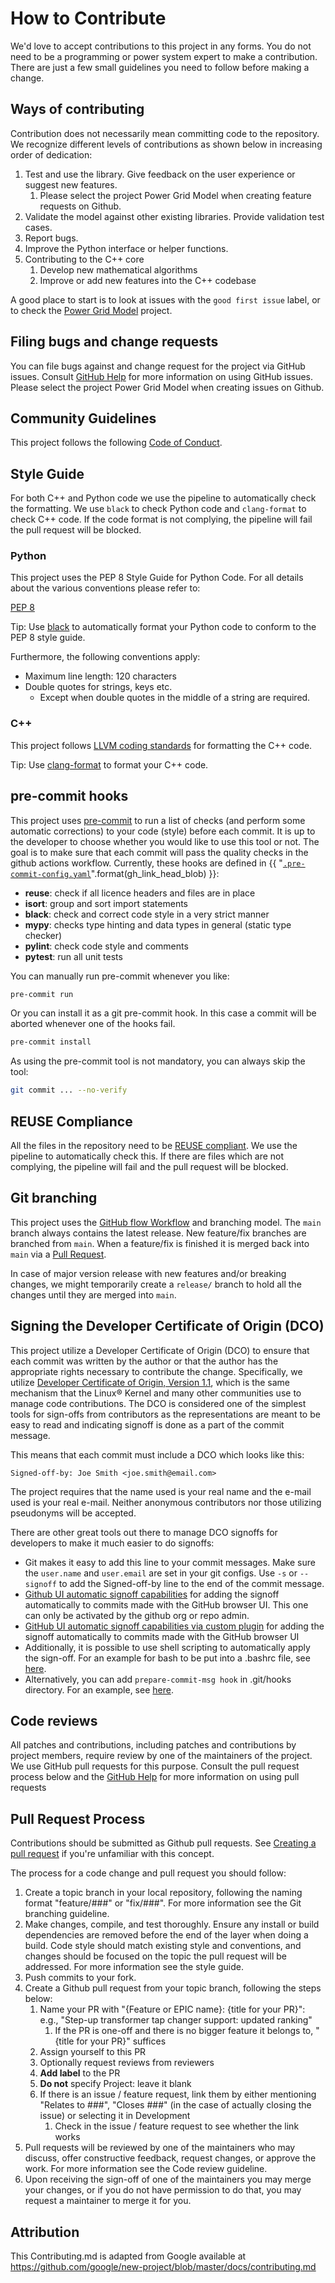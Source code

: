 <!--
SPDX-FileCopyrightText: Contributors to the Power Grid Model project <powergridmodel@lfenergy.org>

SPDX-License-Identifier: MPL-2.0
-->

# How to Contribute

We'd love to accept contributions to this project in any forms. 
You do not need to be a programming or power system expert to make a contribution.
There are just a few small guidelines you need to follow before making a change.

## Ways of contributing

Contribution does not necessarily mean committing code to the repository. 
We recognize different levels of contributions as shown below in increasing order of dedication:

1. Test and use the library. Give feedback on the user experience or suggest new features.
    1. Please select the project Power Grid Model when creating feature requests on Github.
2. Validate the model against other existing libraries. Provide validation test cases.
3. Report bugs.
4. Improve the Python interface or helper functions.
5. Contributing to the C++ core
    1. Develop new mathematical algorithms
    1. Improve or add new features into the C++ codebase

A good place to start is to look at issues with the `good first issue` label, or to check the [Power Grid Model](https://github.com/orgs/PowerGridModel/projects/1) project.

## Filing bugs and change requests

You can file bugs against and change request for the project via GitHub issues. Consult [GitHub Help](https://docs.github.com/en/free-pro-team@latest/github/managing-your-work-on-github/creating-an-issue) for more
information on using GitHub issues.
Please select the project Power Grid Model when creating issues on Github.

## Community Guidelines

This project follows the following [Code of Conduct](CODE_OF_CONDUCT.md).

## Style Guide

For both C++ and Python code we use the pipeline to automatically check the formatting.
We use `black` to check Python code and `clang-format` to check C++ code.
If the code format is not complying, the pipeline will fail the pull request will be blocked.

### Python

This project uses the PEP 8 Style Guide for Python Code. For all details about the various conventions please refer to:

[PEP 8](https://www.python.org/dev/peps/pep-0008)

Tip: Use [black](https://github.com/psf/black) to automatically format your Python code to conform to the PEP 8 style guide.

Furthermore, the following conventions apply:

* Maximum line length: 120 characters
* Double quotes for strings, keys etc.
    * Except when double quotes in the middle of a string are required.

### C++

This project follows [LLVM coding standards](https://llvm.org/docs/CodingStandards.html) for formatting the C++ code.

Tip: Use [clang-format](https://clang.llvm.org/docs/ClangFormat.html) to format your C++ code.

## pre-commit hooks
This project uses [pre-commit](https://pre-commit.com/) to run a list of checks (and perform some automatic
corrections) to your code (style) before each commit. It is up to the developer to choose whether you would like to 
use this tool or not. The goal is to make sure that each commit will pass the quality checks in the github actions
workflow. Currently, these hooks are defined in {{ "[`.pre-commit-config.yaml`]({}/.pre-commit-config.yaml)".format(gh_link_head_blob) }}:
* **reuse**: check if all licence headers and files are in place
* **isort**: group and sort import statements 
* **black**: check and correct code style in a very strict manner
* **mypy**: checks type hinting and data types in general (static type checker) 
* **pylint**: check code style and comments
* **pytest**: run all unit tests

You can manually run pre-commit whenever you like:
```bash
pre-commit run
```

Or you can install it as a git pre-commit hook. In this case a commit will be aborted whenever one of the hooks fail.
```bash
pre-commit install
```

As using the pre-commit tool is not mandatory, you can always skip the tool:

```bash
git commit ... --no-verify
```

## REUSE Compliance

All the files in the repository need to be [REUSE compliant](https://reuse.software/). 
We use the pipeline to automatically check this.
If there are files which are not complying, the pipeline will fail and the pull request will be blocked.

## Git branching

This project uses the [GitHub flow Workflow](https://guides.github.com/introduction/flow/) and branching model. 
The `main` branch always contains the latest release. 
New feature/fix branches are branched from `main`. 
When a feature/fix is finished it is merged back into `main` via a 
[Pull Request](https://docs.github.com/en/github/collaborating-with-pull-requests/proposing-changes-to-your-work-with-pull-requests/about-pull-requests).

In case of major version release with new features and/or breaking changes, we might temporarily create a 
`release/` branch to hold all the changes until they are merged into `main`.

## Signing the Developer Certificate of Origin (DCO)

This project utilize a Developer Certificate of Origin (DCO) to ensure that 
each commit was written by the author or that the author has the appropriate rights 
necessary to contribute the change. 
Specifically, we utilize [Developer Certificate of Origin, Version 1.1](http://developercertificate.org/), 
which is the same mechanism that the Linux® Kernel and many other communities use to manage code contributions. 
The DCO is considered one of the simplest tools for sign-offs from contributors as the representations are 
meant to be easy to read and indicating signoff is done as a part of the commit message.

This means that each commit must include a DCO which looks like this:

`Signed-off-by: Joe Smith <joe.smith@email.com>`

The project requires that the name used is your real name and the e-mail used is your real e-mail. 
Neither anonymous contributors nor those utilizing pseudonyms will be accepted.

There are other great tools out there to manage DCO signoffs for developers to make it much easier to do signoffs:
* Git makes it easy to add this line to your commit messages. Make sure the `user.name` and `user.email` are set in your git configs. Use `-s` or `--signoff` to add the Signed-off-by line to the end of the commit message.
* [Github UI automatic signoff capabilities](https://github.blog/changelog/2022-06-08-admins-can-require-sign-off-on-web-based-commits/) for adding the signoff automatically to commits made with the GitHub browser UI. This one can only be activated by the github org or repo admin. 
* [GitHub UI automatic signoff capabilities via custom plugin]( https://github.com/scottrigby/dco-gh-ui ) for adding the signoff automatically to commits made with the GitHub browser UI
* Additionally, it is possible to use shell scripting to automatically apply the sign-off. For an example for bash to be put into a .bashrc file, see [here](https://wiki.lfenergy.org/display/HOME/Contribution+and+Compliance+Guidelines). 
* Alternatively, you can add `prepare-commit-msg hook` in .git/hooks directory. For an example, see [here](https://github.com/Samsung/ONE-vscode/wiki/ONE-vscode-Developer's-Certificate-of-Origin).

## Code reviews

All patches and contributions, including patches and contributions by project members, require review by one of the maintainers of the project. We
use GitHub pull requests for this purpose. Consult the pull request process below and the
[GitHub Help](https://help.github.com/articles/about-pull-requests/) for more
information on using pull requests

## Pull Request Process
Contributions should be submitted as Github pull requests. See [Creating a pull request](https://docs.github.com/en/github/collaborating-with-issues-and-pull-requests/creating-a-pull-request) if you're unfamiliar with this concept.

The process for a code change and pull request you should follow:

1. Create a topic branch in your local repository, following the naming format
"feature/###" or "fix/###". For more information see the Git branching guideline.
1. Make changes, compile, and test thoroughly. Ensure any install or build dependencies are removed before the end of the layer when doing a build. Code style should match existing style and conventions, and changes should be focused on the topic the pull request will be addressed. For more information see the style guide.
1. Push commits to your fork.
1. Create a Github pull request from your topic branch, following the steps below:
    1. Name your PR with "{Feature or EPIC name}: {title for your PR}": e.g., "Step-up transformer tap changer support: updated ranking"
        1. If the PR is one-off and there is no bigger feature it belongs to, "{title for your PR}" suffices
    2. Assign yourself to this PR
    3. Optionally request reviews from reviewers
    4. **Add label** to the PR
    5. **Do not** specify Project: leave it blank
    6. If there is an issue / feature request, link them by either mentioning "Relates to ###", "Closes ###" (in the case of actually closing the issue) or selecting it in Development
        1. Check in the issue / feature request to see whether the link works
1. Pull requests will be reviewed by one of the maintainers who may discuss, offer constructive feedback, request changes, or approve
the work. For more information see the Code review guideline.
1. Upon receiving the sign-off of one of the maintainers you may merge your changes, or if you
   do not have permission to do that, you may request a maintainer to merge it for you.

## Attribution

This Contributing.md is adapted from Google
available at
https://github.com/google/new-project/blob/master/docs/contributing.md
